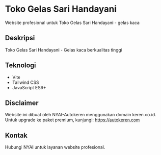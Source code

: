 # Toko Gelas Sari Handayani

Website profesional untuk Toko Gelas Sari Handayani - gelas kaca

## Deskripsi
Toko Gelas Sari Handayani - Gelas kaca berkualitas tinggi

## Teknologi
- Vite
- Tailwind CSS
- JavaScript ES6+

## Disclaimer
Website ini dibuat oleh NYAI-Autokeren menggunakan domain keren.co.id.
Untuk upgrade ke paket premium, kunjungi: https://autokeren.com

## Kontak
Hubungi NYAI untuk layanan website profesional.
